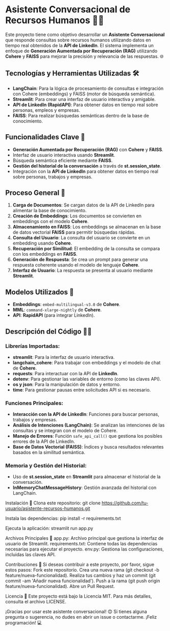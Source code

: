 # Asistente Conversacional de Recursos Humanos 🤖💼

Este proyecto tiene como objetivo desarrollar un **Asistente Conversacional** que responde consultas sobre recursos humanos utilizando datos en tiempo real obtenidos de la **API de LinkedIn**. El sistema implementa un enfoque de **Generación Aumentada por Recuperación (RAG)** utilizando **Cohere** y **FAISS** para mejorar la precisión y relevancia de las respuestas. 🌐

## Tecnologías y Herramientas Utilizadas 🛠️

- **LangChain**: Para la lógica de procesamiento de consultas e integración con Cohere (embeddings) y FAISS (motor de búsqueda semántica).
- **Streamlit**: Para crear una interfaz de usuario interactiva y amigable.
- **API de LinkedIn (RapidAPI)**: Para obtener datos en tiempo real sobre personas, empleos y empresas.
- **FAISS**: Para realizar búsquedas semánticas dentro de la base de conocimiento.

## Funcionalidades Clave 🚀

- **Generación Aumentada por Recuperación (RAG)** con **Cohere** y **FAISS**.
- Interfaz de usuario interactiva usando **Streamlit**.
- Búsqueda semántica eficiente mediante **FAISS**.
- **Gestión del historial de la conversación** a través de **st.session_state**.
- Integración con la **API de LinkedIn** para obtener datos en tiempo real sobre personas, trabajos y empresas.

## Proceso General 🔄

1. **Carga de Documentos**: Se cargan datos de la API de LinkedIn para alimentar la base de conocimiento.
2. **Creación de Embeddings**: Los documentos se convierten en embeddings con el modelo **Cohere**.
3. **Almacenamiento en FAISS**: Los embeddings se almacenan en la base de datos vectorial **FAISS** para permitir búsquedas rápidas.
4. **Consulta del Usuario**: La consulta del usuario se convierte en un embedding usando **Cohere**.
5. **Recuperación por Similitud**: El embedding de la consulta se compara con los embeddings en **FAISS**.
6. **Generación de Respuesta**: Se crea un prompt para generar una respuesta coherente usando el modelo de lenguaje **Cohere**.
7. **Interfaz de Usuario**: La respuesta se presenta al usuario mediante **Streamlit**.

## Modelos Utilizados 🧠

- **Embeddings**: `embed-multilingual-v3.0` de **Cohere**.
- **MML**: `command-xlarge-nightly` de **Cohere**.
- **API**: **RapidAPI** (para integrar LinkedIn).

## Descripción del Código 👨‍💻

### Librerías Importadas:
- **streamlit**: Para la interfaz de usuario interactiva.
- **langchain_cohere**: Para trabajar con embeddings y el modelo de chat de **Cohere**.
- **requests**: Para interactuar con la API de **LinkedIn**.
- **dotenv**: Para gestionar las variables de entorno (como las claves API).
- **os y json**: Para la manipulación de datos y entorno.
- **time**: Para gestionar pausas entre solicitudes API si es necesario.

### Funciones Principales:
- **Interacción con la API de LinkedIn**: Funciones para buscar personas, trabajos y empresas.
- **Análisis de Intenciones (LangChain)**: Se analizan las intenciones de las consultas y se integran con el modelo de Cohere.
- **Manejo de Errores**: Función `safe_api_call()` que gestiona los posibles errores de la API de LinkedIn.
- **Base de Datos Vectorial (FAISS)**: Índices y busca resultados relevantes basados en la similitud semántica.

### Memoria y Gestión del Historial:
- Uso de **st.session_state** en **Streamlit** para almacenar el historial de la conversación.
- **InMemoryChatMessageHistory**: Gestión avanzada del historial con LangChain.

Instalación 🔧
Clona este repositorio:
git clone https://github.com/tu-usuario/asistente-recursos-humanos.git

Instala las dependencias:
pip install -r requirements.txt

Ejecuta la aplicación:
streamlit run app.py

Archivos Principales 📂
app.py: Archivo principal que gestiona la interfaz de usuario de Streamlit.
requirements.txt: Contiene todas las dependencias necesarias para ejecutar el proyecto.
env.py: Gestiona las configuraciones, incluidas las claves API.

Contribuciones 🤝
Si deseas contribuir a este proyecto, por favor, sigue estos pasos:
Fork este repositorio.
Crea una nueva rama (git checkout -b feature/nueva-funcionalidad).
Realiza tus cambios y haz un commit (git commit -am 'Añadir nueva funcionalidad').
Push a la rama (git push origin feature/nueva-funcionalidad).
Abre un Pull Request.

Licencia 📄
Este proyecto está bajo la Licencia MIT. Para más detalles, consulta el archivo LICENSE.

¡Gracias por usar este asistente conversacional! 😊 Si tienes alguna pregunta o sugerencia, no dudes en abrir un issue o contactarme. ¡Feliz programación! 💻

